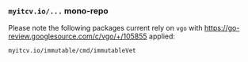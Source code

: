 ### `myitcv.io/...` mono-repo

<!-- __TEMPLATE: go list -f "{{${DOLLAR}ip := .ImportPath}}{{range .Deps}}{{if (eq \"myitcv.io/vgo\" .)}}{{${DOLLAR}ip}}{{end}}{{end}}" ./...
{{ with . }}
Please note the following packages current rely on `vgo` with https://go-review.googlesource.com/c/vgo/+/105855 applied:

```
{{. -}}
```
{{end -}}
-->

Please note the following packages current rely on `vgo` with https://go-review.googlesource.com/c/vgo/+/105855 applied:

```
myitcv.io/immutable/cmd/immutableVet
```
<!-- END -->

